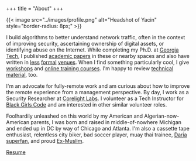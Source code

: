 +++
title = "About"
+++

{{< image src="../images/profile.png" alt="Headshot of Yacin" style="border-radius: 8px;" >}}

I build algorithms to better understand network traffic, often in the context
of improving security, ascertaining ownership of digital assets, or identifying
abuse on the Internet. While completing my Ph.D. at [Georgia
Tech](https://www.cc.gatech.edu/), I published [academic
papers](https://scholar.google.com/citations?user=WLiTyjsAAAAJ) in these or
nearby spaces and also have written in [less](../posts)
[formal](https://corelight.blog/author/yacin-nadji/)
[venues](https://iisp.gatech.edu/cybersecurity-news-commentary-january-2017).
When I find something particularly cool, I give
[workshops](https://forum.defcon.org/node/228551) and [online training
courses](https://learning.oreilly.com/live-training/courses/hands-on-adversarial-machine-learning/0636920285342/).
I'm happy to review [technical
material](https://learning.oreilly.com/library/view/strengthening-deep-neural/9781492044949/),
too.

I'm an advocate for fully-remote work and am curious about how to improve the
remote experience from a management perspective. By day, I work as a Security
Researcher at [Corelight
Labs](https://corelight.com/company/corelight-labs/mission-team). I volunteer
as a Tech Instructor for [Black Girls Code](http://www.blackgirlscode.com/) and
am interested in other similar volunteer roles.

Foolhardily unleashed on this world by my American and Algerian-now-American
parents, I was born and raised in middle-of-nowhere Michigan and ended up in DC
by way of Chicago and Atlanta. I'm also a cassette tape enthusiast, relentless
city biker, bad soccer player, muay thai trainee, [Daria
superfan](https://www.instagram.com/dariascreens/), and proud
[Ex-Muslim](https://exmuslims.org/ex-muslims-of-north-america-debuts-billboards-in-atlanta-chicago-houston/).

[Resume](https://yacin.nadji.us/docs/resume.pdf)

